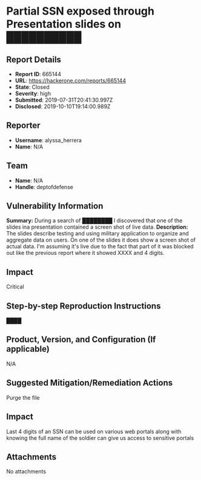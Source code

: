 # Partial SSN exposed through Presentation slides on ██████████

## Report Details
- **Report ID**: 665144
- **URL**: https://hackerone.com/reports/665144
- **State**: Closed
- **Severity**: high
- **Submitted**: 2019-07-31T20:41:30.997Z
- **Disclosed**: 2019-10-10T19:14:00.989Z

## Reporter
- **Username**: alyssa_herrera
- **Name**: N/A

## Team
- **Name**: N/A
- **Handle**: deptofdefense

## Vulnerability Information
**Summary:**
During a search of ████████ I discovered that one of the slides ina presentation contained a screen shot of live data. 
**Description:**
The slides describe testing and using military application to organize and aggregate data on users. On one of the slides it does show a screen shot of actual data. I'm assuming it's live due to the fact that part of it was blocked out like the previous report where it showed XXXX and 4 digits.
## Impact
Critical
## Step-by-step Reproduction Instructions
████
## Product, Version, and Configuration (If applicable)
N/A
## Suggested Mitigation/Remediation Actions
Purge the file

## Impact

Last 4  digits of an SSN can be used on various web portals along with knowing the full name of the soldier can give us access to sensitive portals

## Attachments
No attachments
